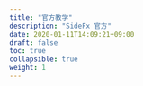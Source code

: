 ```yaml
---
title: "官方教学"
description: "SideFx 官方"
date: 2020-01-11T14:09:21+09:00 
draft: false
toc: true
collapsible: true
weight: 1
---
```


